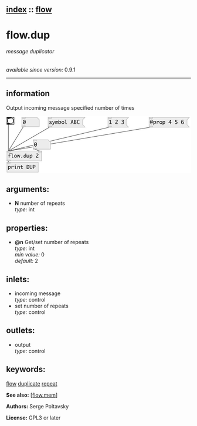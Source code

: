 [index](index.html) :: [flow](category_flow.html)
---

# flow.dup

###### message duplicator

*available since version:* 0.9.1

---


## information
Output incoming message specified number of times


[![example](../examples/img/flow.dup.jpg)](../examples/pd/flow.dup.pd)



## arguments:

* **N**
number of repeats<br>
_type:_ int<br>





## properties:

* **@n** 
Get/set number of repeats<br>
_type:_ int<br>
_min value:_ 0<br>
_default:_ 2<br>



## inlets:

* incoming message<br>
_type:_ control
* set number of repeats<br>
_type:_ control



## outlets:

* output<br>
_type:_ control



## keywords:

[flow](keywords/flow.html)
[duplicate](keywords/duplicate.html)
[repeat](keywords/repeat.html)



**See also:**
[\[flow.mem\]](flow.mem.html)




**Authors:** Serge Poltavsky




**License:** GPL3 or later





